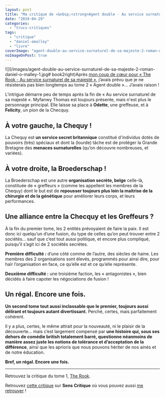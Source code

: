 ```yaml
---
layout: post
title: "Ma critique de «&nbsp;<strong>Agent double - Au service surnaturel de sa majesté, tome&nbsp;2</strong>&nbsp;» de <em>Daniel O’Malley</em>"
date: "2019-04-29"
categories: 
  - "trucs-critiques"
tags: 
  - "critique"
  - "daniel-omalley"
  - "livre"
coverImage: "agent-double-au-service-surnaturel-de-sa-majeste-2-roman-daniel-o-malley-1.jpg"
noImageOnPost: true
---
```


![](/images/agent-double-au-service-surnaturel-de-sa-majeste-2-roman-daniel-o-malley-1.jpg# book2right)Après [mon coup de cœur pour « The Rook - Au service surnaturel de sa majesté »](/2019/02/ma-critique-de-au-service-surnaturel-de-sa-majeste-de-daniel-omalley/), j’avais prévu que je ne résisterais pas bien longtemps au tome 2 « Agent double »… J’avais raison !

L’intrigue démarre peu de temps après la fin de « Au service surnaturel de sa majesté ». Myfanwy Thomas est toujours présente, mais n'est plus le personnage principal. Elle laisse sa place à **Odette**, une greffeuse, et à **Felicity**, un pion de la Checquy.

## À votre gauche, la Chequy !

La Chequy est **un service secret britannique** constitué d'individus dotés de pouvoirs (très) spéciaux et dont la (lourde) tâche est de protéger la Grande Bretagne des **menaces surnaturelles** (qu’on découvre nombreuses, et variées).

## À votre droite, la Broederschap !

La Broederschap est une autre **organisation secrète, belge** celle-là, constituée de « greffeurs » (comme les appellent les membres de la Chequy) dont le but est de **repousser toujours plus loin la maitrise de la chirurgie et de la génétique** pour améliorer leurs corps, et leurs performances.

## Une alliance entre la Checquy et les Greffeurs ?

À la fin du premier tome, les 2 entités prévoyaient de faire la paix. Il est donc ici quelqu’un d’une fusion, du type de celles qu’on peut trouver entre 2 sociétés… sauf que c’est tout aussi politique, et encore plus compliqué, puisqu’il s’agit ici de 2 sociétés secrètes.

**Première difficulté :** d’une côté comme de l’autre, des siècles de haine. Les membres des 2 organisations sont élevés, programmés pour ainsi dire, pour haïr l’organisation en face, ce qu’elle est et ce qu’elle représente.

**Deuxième difficulté :** une troisième faction, les « antagonistes », bien décidés à faire capoter les négociations de fusion !

## Un régal. Encore une fois.

**Un second tome tout aussi inclassable que le premier, toujours aussi délirant et toujours autant divertissant.** Perché, certes, mais parfaitement cohérent.

Il y a plus, certes, le même attrait pour la nouveauté, ni le plaisir de la découverte… mais c’est largement compensé par **une histoire qui, sous ses dehors de comédie british totalement barré, questionne néanmoins de manière assez juste les notions de tolérance et d’acceptation de la différence**, ainsi que les aprioris que nous pouvons hériter de nos ainés et de notre éducation.

**Bref, un régal. Encore une fois.**

* * *

Retrouvez la critique du tome 1, [The Rook](https://www.6x8.org/2019/02/ma-critique-de-au-service-surnaturel-de-sa-majeste-de-daniel-omalley/).

Retrouvez [cette critique](https://www.senscritique.com/livre/Agent_double/critique/193676236) sur **Sens Critique** où vous pouvez aussi [me retrouver](http://www.senscritique.com/Arnaud_Malon) !
